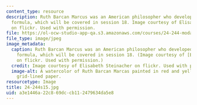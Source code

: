 ```yaml
---
content_type: resource
description: Ruth Barcan Marcus was an American philosopher who developed the Barcan
  formula, which will be covered in session 18. Image courtesy of Elisabeth Steinacher
  on flickr. Used with permission.
file: https://ol-ocw-studio-app-qa.s3.amazonaws.com/courses/24-244-modal-logic-spring-2015/a3e1446a22c869dccb112479634da5e8_24-244s15.jpg
file_type: image/jpeg
image_metadata:
  caption: Ruth Barcan Marcus was an American philosopher who developed the Barcan
    formula, which will be covered in session 18. (Image courtesy of [Elisabeth Steinacher](https://flic.kr/p/fhBLmy)
    on flickr. Used with permission.)
  credit: Image courtesy of Elisabeth Steinacher on flickr. Used with permission.
  image-alt: A watercolor of Ruth Barcan Marcas painted in red and yellow hues on
    grid-lined paper.
resourcetype: Image
title: 24-244s15.jpg
uid: a3e1446a-22c8-69dc-cb11-2479634da5e8
---
```

